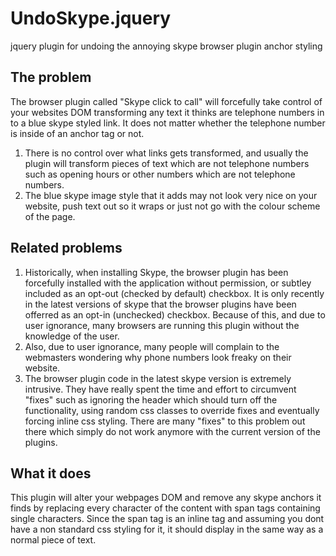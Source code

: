 UndoSkype.jquery
================

jquery plugin for undoing the annoying skype browser plugin anchor styling

The problem
-
The browser plugin called "Skype click to call" will forcefully take control of your websites DOM transforming any text it thinks are telephone numbers in to a blue skype styled link.  It does not matter whether the telephone number is inside of an anchor tag or not.  

1. There is no control over what links gets transformed, and usually the plugin will transform pieces of text which are not telephone numbers such as opening hours or other numbers which are not telephone numbers.
2. The blue skype image style that it adds may not look very nice on your website, push text out so it wraps or just not go with the colour scheme of the page.

Related problems
-
1. Historically, when installing Skype, the browser plugin has been forcefully installed with the application without permission, or subtley included as an opt-out (checked by default) checkbox.  It is only recently in the latest versions of skype that the browser plugins have been offerred as an opt-in (unchecked) checkbox.  Because of this, and due to user ignorance, many browsers are running this plugin without the knowledge of the user.  
2. Also, due to user ignorance, many people will complain to the webmasters wondering why phone numbers look freaky on their website.  
3. The browser plugin code in the latest skype version is extremely intrusive.  They have really spent the time and effort to circumvent "fixes" such as ignoring the header which should turn off the functionality, using random css classes to override fixes and eventually forcing inline css styling.  There are many "fixes" to this problem out there which simply do not work anymore with the current version of the plugins.  

What it does
-
This plugin will alter your webpages DOM and remove any skype anchors it finds by replacing every character of the content with span tags containing single characters.  Since the span tag is an inline tag and assuming you dont have a non standard css styling for it, it should display in the same way as a normal piece of text.


